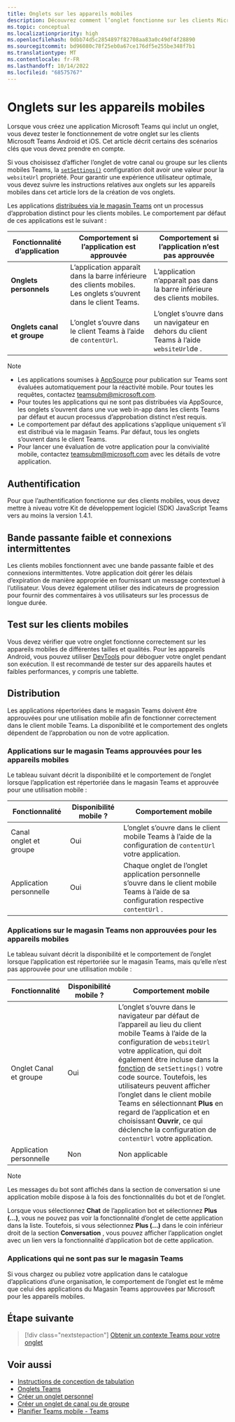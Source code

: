 ```yaml
---
title: Onglets sur les appareils mobiles
description: Découvrez comment l’onglet fonctionne sur les clients Microsoft Teams Android et iOS (mobile), leur authentification, leur connexion à faible bande passante, leurs tests ou leur distribution.
ms.topic: conceptual
ms.localizationpriority: high
ms.openlocfilehash: 0dbb74d5c2854897f82708aa83a0c49df4f28890
ms.sourcegitcommit: bd96080c78f25eb0a67ce176df5e255be348f7b1
ms.translationtype: MT
ms.contentlocale: fr-FR
ms.lasthandoff: 10/14/2022
ms.locfileid: "68575767"
---
```

# <a name="tabs-on-mobile"></a>Onglets sur les appareils mobiles

Lorsque vous créez une application Microsoft Teams qui inclut un onglet, vous devez tester le fonctionnement de votre onglet sur les clients Microsoft Teams Android et iOS. Cet article décrit certains des scénarios clés que vous devez prendre en compte.

Si vous choisissez d’afficher l’onglet de votre canal ou groupe sur les clients mobiles Teams, la [`setSettings()`](/javascript/api/@microsoft/teams-js/microsoftteams.settings?view=msteams-client-js-latest#@microsoft-teams-js-microsoftteams-settings-setsettings&preserve-view=true) configuration doit avoir une valeur pour la `websiteUrl` propriété. Pour garantir une expérience utilisateur optimale, vous devez suivre les instructions relatives aux onglets sur les appareils mobiles dans cet article lors de la création de vos onglets.

Les applications [distribuées via le magasin Teams](~/concepts/deploy-and-publish/appsource/publish.md) ont un processus d’approbation distinct pour les clients mobiles. Le comportement par défaut de ces applications est le suivant :

| **Fonctionnalité d’application** | **Comportement si l’application est approuvée** | **Comportement si l’application n’est pas approuvée** |
| --- | --- | --- |
| **Onglets personnels** | L’application apparaît dans la barre inférieure des clients mobiles. Les onglets s’ouvrent dans le client Teams. | L’application n’apparaît pas dans la barre inférieure des clients mobiles. |
| **Onglets canal et groupe** | L’onglet s’ouvre dans le client Teams à l’aide de `contentUrl`. | L’onglet s’ouvre dans un navigateur en dehors du client Teams à l’aide `websiteUrl`de . |

> [!NOTE]
>
> * Les applications soumises à [AppSource](https://appsource.microsoft.com) pour publication sur Teams sont évaluées automatiquement pour la réactivité mobile. Pour toutes les requêtes, contactez teamsubm@microsoft.com.
> * Pour toutes les applications qui ne sont pas distribuées via AppSource, les onglets s’ouvrent dans une vue web in-app dans les clients Teams par défaut et aucun processus d’approbation distinct n’est requis.
> * Le comportement par défaut des applications s’applique uniquement s’il est distribué via le magasin Teams. Par défaut, tous les onglets s’ouvrent dans le client Teams.
> * Pour lancer une évaluation de votre application pour la convivialité mobile, contactez teamsubm@microsoft.com avec les détails de votre application.

## <a name="authentication"></a>Authentification

Pour que l’authentification fonctionne sur des clients mobiles, vous devez mettre à niveau votre Kit de développement logiciel (SDK) JavaScript Teams vers au moins la version 1.4.1.

## <a name="low-bandwidth-and-intermittent-connections"></a>Bande passante faible et connexions intermittentes

Les clients mobiles fonctionnent avec une bande passante faible et des connexions intermittentes. Votre application doit gérer les délais d’expiration de manière appropriée en fournissant un message contextuel à l’utilisateur. Vous devez également utiliser des indicateurs de progression pour fournir des commentaires à vos utilisateurs sur les processus de longue durée.

## <a name="testing-on-mobile-clients"></a>Test sur les clients mobiles

Vous devez vérifier que votre onglet fonctionne correctement sur les appareils mobiles de différentes tailles et qualités. Pour les appareils Android, vous pouvez utiliser [DevTools](~/tabs/how-to/developer-tools.md) pour déboguer votre onglet pendant son exécution. Il est recommandé de tester sur des appareils hautes et faibles performances, y compris une tablette.

## <a name="distribution"></a>Distribution

Les applications répertoriées dans le magasin Teams doivent être approuvées pour une utilisation mobile afin de fonctionner correctement dans le client mobile Teams. La disponibilité et le comportement des onglets dépendent de l’approbation ou non de votre application.

### <a name="apps-on-teams-store-approved-for-mobile"></a>Applications sur le magasin Teams approuvées pour les appareils mobiles

Le tableau suivant décrit la disponibilité et le comportement de l’onglet lorsque l’application est répertoriée dans le magasin Teams et approuvée pour une utilisation mobile :

|Fonctionnalité   |Disponibilité mobile ?   |Comportement mobile|
|----------|-----------|------------|
|Canal <br /> onglet et groupe|Oui|L’onglet s’ouvre dans le client mobile Teams à l’aide de la configuration de `contentUrl` votre application.|
|Application personnelle|Oui|Chaque onglet de l’onglet application personnelle s’ouvre dans le client mobile Teams à l’aide de sa configuration respective `contentUrl` .|

### <a name="apps-on-teams-store-not-approved-for-mobile"></a>Applications sur le magasin Teams non approuvées pour les appareils mobiles

Le tableau suivant décrit la disponibilité et le comportement de l’onglet lorsque l’application est répertoriée sur le magasin Teams, mais qu’elle n’est pas approuvée pour une utilisation mobile :

| Fonctionnalité | Disponibilité mobile ? | Comportement mobile |
|----------|-----------|------------|
|Onglet Canal et groupe|Oui|L’onglet s’ouvre dans le navigateur par défaut de l’appareil au lieu du client mobile Teams à l’aide de la configuration de `websiteUrl` votre application, qui doit également être incluse dans la [fonction](/microsoftteams/platform/tabs/how-to/using-teams-client-sdk#settings-namespace) de `setSettings()` votre code source. Toutefois, les utilisateurs peuvent afficher l’onglet dans le client mobile Teams en sélectionnant **Plus** en regard de l’application et en choisissant **Ouvrir**, ce qui déclenche la configuration de `contentUrl` votre application.|
|Application personnelle|Non|Non applicable|

> [!NOTE]
> Les messages du bot sont affichés dans la section de conversation si une application mobile dispose à la fois des fonctionnalités du bot et de l’onglet.
>
> Lorsque vous sélectionnez **Chat** de l’application bot et sélectionnez **Plus (...)**, vous ne pouvez pas voir la fonctionnalité d’onglet de cette application dans la liste. Toutefois, si vous sélectionnez **Plus (...)** dans le coin inférieur droit de la section **Conversation** , vous pouvez afficher l’application onglet avec un lien vers la fonctionnalité d’application bot de cette application.

### <a name="apps-not-on-teams-store"></a>Applications qui ne sont pas sur le magasin Teams

Si vous chargez ou publiez votre application dans le catalogue d’applications d’une organisation, le comportement de l’onglet est le même que celui des applications du Magasin Teams approuvées par Microsoft pour les appareils mobiles.

## <a name="next-step"></a>Étape suivante

> [!div class="nextstepaction"]
> [Obtenir un contexte Teams pour votre onglet](~/tabs/how-to/access-teams-context.md)

## <a name="see-also"></a>Voir aussi

* [Instructions de conception de tabulation](~/tabs/design/tabs.md)
* [Onglets Teams](~/tabs/what-are-tabs.md)
* [Créer un onglet personnel](~/tabs/how-to/create-personal-tab.md)
* [Créer un onglet de canal ou de groupe](~/tabs/how-to/create-channel-group-tab.md)
* [Planifier Teams mobile - Teams](~/concepts/design/plan-responsive-tabs-for-teams-mobile.md)

